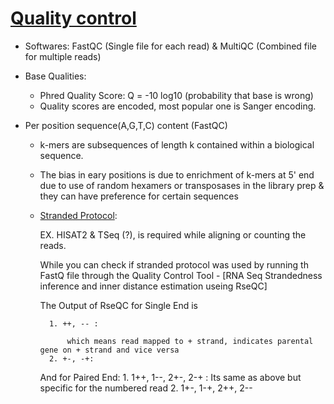 # [Quality control](https://www.youtube.com/watch?v=wpgRjgDMrH4&list=PLjiXAZO27elABzLA0aHKS9chVA2TldoPF&index=2)

* Softwares: FastQC (Single file for each read) & MultiQC (Combined file for multiple reads)

* Base Qualities: 

    * Phred Quality Score: Q =  -10 log10 (probability that base is wrong)
    * Quality scores are encoded, most popular one is Sanger encoding.

* Per position sequence(A,G,T,C) content (FastQC)

    * k-mers are subsequences of length  k contained within a biological sequence. 

    * The bias in eary positions is due to enrichment of k-mers at 5' end due to use of random hexamers or transposases in the library prep & they can have preference for certain sequences

    * [Stranded Protocol](https://chipster.csc.fi/manual/library-type-summary.html): 
    
        EX. HISAT2 & TSeq (?), is required while aligning or counting the reads.
        
        While you can check if stranded protocol was used by running th FastQ file through the Quality Control Tool - [RNA Seq Strandedness inference and inner distance estimation useing RseQC]

        The Output of RseQC for Single End is 
        
            1. ++, -- :
        
                which means read mapped to + strand, indicates parental gene on + strand and vice versa
            2. +-, -+:

        And for Paired End:
            1. 1++, 1--, 2+-, 2-+ :
                Its same as above but specific for the numbered read
            2. 1+-, 1-+, 2++, 2--



